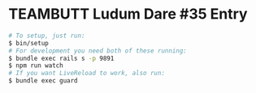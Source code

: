 # TEAMBUTT Ludum Dare #35 Entry

```bash
# To setup, just run:
$ bin/setup
# For development you need both of these running:
$ bundle exec rails s -p 9891
$ npm run watch
# If you want LiveReload to work, also run:
$ bundle exec guard
```

